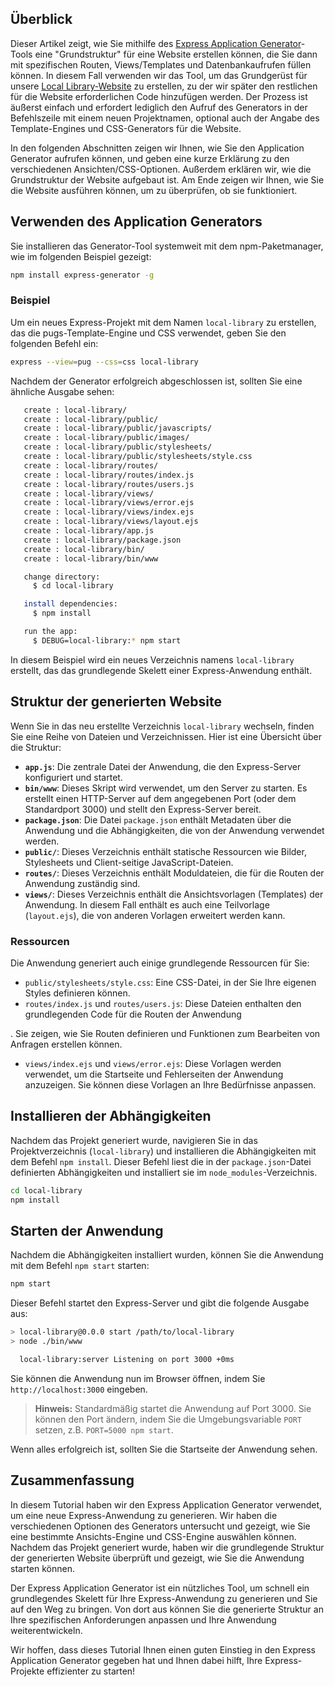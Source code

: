 ## Überblick

Dieser Artikel zeigt, wie Sie mithilfe des [Express Application Generator](https://expressjs.com/en/starter/generator.html)-Tools eine "Grundstruktur" für eine Website erstellen können, die Sie dann mit spezifischen Routen, Views/Templates und Datenbankaufrufen füllen können. In diesem Fall verwenden wir das Tool, um das Grundgerüst für unsere [Local Library-Website](/de/docs/Learn/Server-seitig/Express_Nodejs/Tutorial_local_library_website) zu erstellen, zu der wir später den restlichen für die Website erforderlichen Code hinzufügen werden. Der Prozess ist äußerst einfach und erfordert lediglich den Aufruf des Generators in der Befehlszeile mit einem neuen Projektnamen, optional auch der Angabe des Template-Engines und CSS-Generators für die Website.

In den folgenden Abschnitten zeigen wir Ihnen, wie Sie den Application Generator aufrufen können, und geben eine kurze Erklärung zu den verschiedenen Ansichten/CSS-Optionen. Außerdem erklären wir, wie die Grundstruktur der Website aufgebaut ist. Am Ende zeigen wir Ihnen, wie Sie die Website ausführen können, um zu überprüfen, ob sie funktioniert.


## Verwenden des Application Generators

Sie installieren das Generator-Tool systemweit mit dem npm-Paketmanager, wie im folgenden Beispiel gezeigt:

```bash
npm install express-generator -g
```

### Beispiel

Um ein neues Express-Projekt mit dem Namen `local-library` zu erstellen, das die pugs-Template-Engine und CSS verwendet, geben Sie den folgenden Befehl ein:

```bash
express --view=pug --css=css local-library
```

Nachdem der Generator erfolgreich abgeschlossen ist, sollten Sie eine ähnliche Ausgabe sehen:

```bash
   create : local-library/
   create : local-library/public/
   create : local-library/public/javascripts/
   create : local-library/public/images/
   create : local-library/public/stylesheets/
   create : local-library/public/stylesheets/style.css
   create : local-library/routes/
   create : local-library/routes/index.js
   create : local-library/routes/users.js
   create : local-library/views/
   create : local-library/views/error.ejs
   create : local-library/views/index.ejs
   create : local-library/views/layout.ejs
   create : local-library/app.js
   create : local-library/package.json
   create : local-library/bin/
   create : local-library/bin/www

   change directory:
     $ cd local-library

   install dependencies:
     $ npm install

   run the app:
     $ DEBUG=local-library:* npm start
```

In diesem Beispiel wird ein neues Verzeichnis namens `local-library` erstellt, das das grundlegende Skelett einer Express-Anwendung enthält.

## Struktur der generierten Website

Wenn Sie in das neu erstellte Verzeichnis `local-library` wechseln, finden Sie eine Reihe von Dateien und Verzeichnissen. Hier ist eine Übersicht über die Struktur:

- **`app.js`**: Die zentrale Datei der Anwendung, die den Express-Server konfiguriert und startet.
- **`bin/www`**: Dieses Skript wird verwendet, um den Server zu starten. Es erstellt einen HTTP-Server auf dem angegebenen Port (oder dem Standardport 3000) und stellt den Express-Server bereit.
- **`package.json`**: Die Datei `package.json` enthält Metadaten über die Anwendung und die Abhängigkeiten, die von der Anwendung verwendet werden.
- **`public/`**: Dieses Verzeichnis enthält statische Ressourcen wie Bilder, Stylesheets und Client-seitige JavaScript-Dateien.
- **`routes/`**: Dieses Verzeichnis enthält Moduldateien, die für die Routen der Anwendung zuständig sind.
- **`views/`**: Dieses Verzeichnis enthält die Ansichtsvorlagen (Templates) der Anwendung. In diesem Fall enthält es auch eine Teilvorlage (`layout.ejs`), die von anderen Vorlagen erweitert werden kann.

### Ressourcen

Die Anwendung generiert auch einige grundlegende Ressourcen für Sie:

- `public/stylesheets/style.css`: Eine CSS-Datei, in der Sie Ihre eigenen Styles definieren können.
- `routes/index.js` und `routes/users.js`: Diese Dateien enthalten den grundlegenden Code für die Routen der Anwendung

. Sie zeigen, wie Sie Routen definieren und Funktionen zum Bearbeiten von Anfragen erstellen können.
- `views/index.ejs` und `views/error.ejs`: Diese Vorlagen werden verwendet, um die Startseite und Fehlerseiten der Anwendung anzuzeigen. Sie können diese Vorlagen an Ihre Bedürfnisse anpassen.

## Installieren der Abhängigkeiten

Nachdem das Projekt generiert wurde, navigieren Sie in das Projektverzeichnis (`local-library`) und installieren die Abhängigkeiten mit dem Befehl `npm install`. Dieser Befehl liest die in der `package.json`-Datei definierten Abhängigkeiten und installiert sie im `node_modules`-Verzeichnis.

```bash
cd local-library
npm install
```

## Starten der Anwendung

Nachdem die Abhängigkeiten installiert wurden, können Sie die Anwendung mit dem Befehl `npm start` starten:

```bash
npm start
```

Dieser Befehl startet den Express-Server und gibt die folgende Ausgabe aus:

```bash
> local-library@0.0.0 start /path/to/local-library
> node ./bin/www

  local-library:server Listening on port 3000 +0ms
```

Sie können die Anwendung nun im Browser öffnen, indem Sie `http://localhost:3000` eingeben.

> **Hinweis:** Standardmäßig startet die Anwendung auf Port 3000. Sie können den Port ändern, indem Sie die Umgebungsvariable `PORT` setzen, z.B. `PORT=5000 npm start`.

Wenn alles erfolgreich ist, sollten Sie die Startseite der Anwendung sehen.

## Zusammenfassung

In diesem Tutorial haben wir den Express Application Generator verwendet, um eine neue Express-Anwendung zu generieren. Wir haben die verschiedenen Optionen des Generators untersucht und gezeigt, wie Sie eine bestimmte Ansichts-Engine und CSS-Engine auswählen können. Nachdem das Projekt generiert wurde, haben wir die grundlegende Struktur der generierten Website überprüft und gezeigt, wie Sie die Anwendung starten können.

Der Express Application Generator ist ein nützliches Tool, um schnell ein grundlegendes Skelett für Ihre Express-Anwendung zu generieren und Sie auf den Weg zu bringen. Von dort aus können Sie die generierte Struktur an Ihre spezifischen Anforderungen anpassen und Ihre Anwendung weiterentwickeln.

Wir hoffen, dass dieses Tutorial Ihnen einen guten Einstieg in den Express Application Generator gegeben hat und Ihnen dabei hilft, Ihre Express-Projekte effizienter zu starten!

